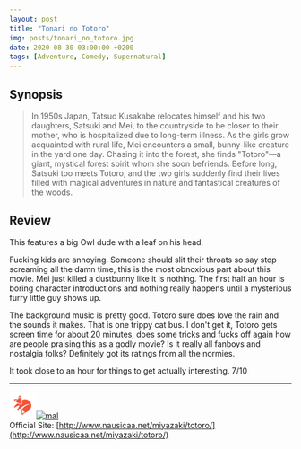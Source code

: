 ```yaml
---
layout: post
title: "Tonari no Totoro"
img: posts/tonari_no_totoro.jpg 
date: 2020-08-30 03:00:00 +0200
tags: [Adventure, Comedy, Supernatural]
---
```


## Synopsis
>In 1950s Japan, Tatsuo Kusakabe relocates himself and his two daughters, Satsuki and Mei, to the countryside to be closer to their mother, who is hospitalized due to long-term illness. As the girls grow acquainted with rural life, Mei encounters a small, bunny-like creature in the yard one day. Chasing it into the forest, she finds "Totoro"—a giant, mystical forest spirit whom she soon befriends. Before long, Satsuki too meets Totoro, and the two girls suddenly find their lives filled with magical adventures in nature and fantastical creatures of the woods.

## Review
This features a big Owl dude with a leaf on his head.

Fucking kids are annoying. Someone should slit their throats so say stop screaming all the damn time, this is the most obnoxious part about this movie. Mei just killed a dustbunny like it is nothing. The first half an hour is boring character introductions and nothing really happens until a mysterious furry little guy shows up.

The background music is pretty good. Totoro sure does love the rain and the sounds it makes. That is one trippy cat bus. I don't get it, Totoro gets screen time for about 20 minutes, does some tricks and fucks off again how are people praising this as a godly movie? Is it really all fanboys and nostalgia folks? Definitely got its ratings from all the normies.
   
It took close to an hour for things to get actually interesting. 7/10

---

[![kitsu](..\assets\img\kitsu.png)](https://kitsu.io/anime/my-neighbor-totoro)[![mal](..\assets\img\mal.ico)](https://myanimelist.net/anime/523/Tonari_no_Totoro)  
Official Site: [http://www.nausicaa.net/miyazaki/totoro/](http://www.nausicaa.net/miyazaki/totoro/)
